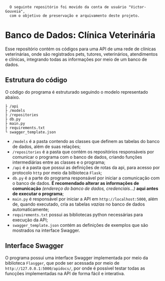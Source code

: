 ```
  O seguinte repositório foi movido da conta de usuário "Victor-Gouveia",
  com o objetivo de preservação e arquivamento deste projeto.
```
# Banco de Dados: Clínica Veterinária
Esse repositório contém os códigos para uma API de uma rede de clínicas veterinárias, onde são registrados pets, tutores, veterinários, atendimentos e clínicas, integrando todas as informações por meio de um banco de dados.
## Estrutura do código
O código do programa é estruturado seguindo o modelo representado abaixo.
```
├ /api
├ /models
├ /repositories
├ db.py
├ main.py
├ requirements.txt
└ swagger_template.json
```
- `/models` é a pasta contendo as classes que definem as tabelas do banco de dados, além de suas relações;
- `/repositories` é a pasta que contém os repositórios responsáveis por comunicar o programa com o banco de dados, criando funções intermediárias entre as classes e o programa;
- `/api` é a pasta que possui as definições de rotas da api, para acesso por protocolo `http` por meio da bilbioteca `Flask`;
- `db.py` é a parte do programa responsável por iniciar a comunicação com o banco de dados. **É recomendado alterar as informações de comunicação** *(endereço do banco de dados, credenciais...)* **aqui antes de executar o programa**;
- `main.py` é responsável por iniciar a API em `http://localhost:5000`, além de, quando executado, cria as tabelas *vazias* no banco de dados automaticamente;
- `requirements.txt` possui as bibliotecas python necessárias para execução da API;
- `swagger_template.json` contém as definições de exemplos que são mostrados na interface Swagger.
## Interface Swagger
O programa possui uma interface Swagger implementada por meio da biblioteca `Flasgger`, que pode ser acessada por meio de `http://127.0.0.1:5000/apidocs/`, por onde é possível testar todas as funcções implementadas na API de forma fácil e interativa.

